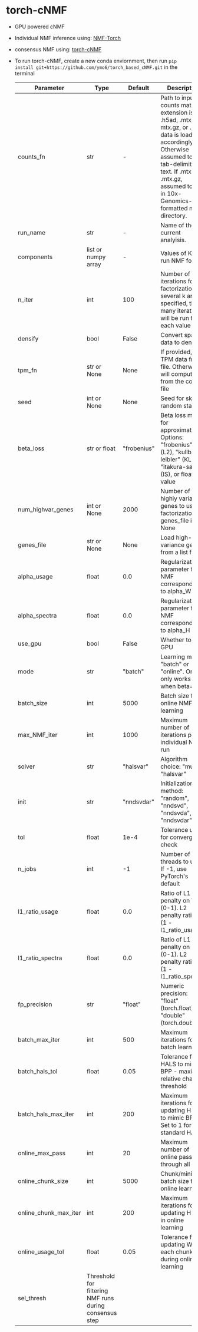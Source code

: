 # torch-cNMF

* GPU powered cNMF
* Individual NMF inference using: [NMF-Torch](https://github.com/lilab-bcb/nmf-torch)
* consensus NMF using: [torch-cNMF](https://github.com/ymo6/torch_based_cNMF) 
* To run torch-cNMF, create a new conda enviornment, then run `pip install git+https://github.com/ymo6/torch_based_cNMF.git` in the terminal


    | Parameter | Type | Default | Description |
    |-----------|------|---------|-------------|
    | counts_fn | str | - | Path to input counts matrix. If extension is .h5ad, .mtx, mtx.gz, or .npz, data is loaded accordingly. Otherwise assumed to be tab-delimited text. If .mtx or .mtx.gz, assumed to be in 10x-Genomics-formatted mtx directory. |
    | run_name | str | - | Name of the current analyisis. |
    | components | list or numpy array | - | Values of K to run NMF for |
    | n_iter | int | 100 | Number of iterations for factorization. If several k are specified, this many iterations will be run for each value of k. |
    | densify | bool | False | Convert sparse data to dense |
    | tpm_fn | str or None | None | If provided, load TPM data from file. Otherwise will compute it from the counts file |
    | seed | int or None | None | Seed for sklearn random state |
    | beta_loss | str or float | "frobenius" | Beta loss metric for approximation. Options: "frobenius" (L2), "kullback-leibler" (KL), "itakura-saito" (IS), or float value |
    | num_highvar_genes | int or None | 2000 | Number of highly variable genes to use for factorization if genes_file is None |
    | genes_file | str or None | None | Load high-variance genes from a list file |
    | alpha_usage | float | 0.0 | Regularization parameter for NMF corresponding to alpha_W |
    | alpha_spectra | float | 0.0 | Regularization parameter for NMF corresponding to alpha_H |
    | use_gpu | bool | False | Whether to use GPU |
    | mode | str | "batch" | Learning mode: "batch" or "online". Online only works when beta=2.0 |
    | batch_size | int | 5000 | Batch size for online NMF learning |
    | max_NMF_iter | int | 1000 | Maximum number of iterations per individual NMF run |
    | solver | str | "halsvar" | Algorithm choice: "mu", "halsvar" |
    | init | str | "nndsvdar" | Initialization method: "random", "nndsvd", "nndsvda", "nndsvdar" |
    | tol | float | 1e-4 | Tolerance used for convergence check |
    | n_jobs | int | -1 | Number of CPU threads to use. If -1, use PyTorch's default |
    | l1_ratio_usage | float | 0.0 | Ratio of L1 penalty on W (0-1). L2 penalty ratio is (1 - l1_ratio_usage) |
    | l1_ratio_spectra | float | 0.0 | Ratio of L1 penalty on H (0-1). L2 penalty ratio is (1 - l1_ratio_spectra) |
    | fp_precision | str | "float" | Numeric precision: "float" (torch.float) or "double" (torch.double) |
    | batch_max_iter | int | 500 | Maximum iterations for batch learning |
    | batch_hals_tol | float | 0.05 | Tolerance for HALS to mimic BPP - maximal relative change threshold |
    | batch_hals_max_iter | int | 200 | Maximum iterations for updating H & W to mimic BPP. Set to 1 for standard HALS |
    | online_max_pass | int | 20 | Maximum number of online passes through all data |
    | online_chunk_size | int | 5000 | Chunk/mini-batch size for online learning |
    | online_chunk_max_iter | int | 200 | Maximum iterations for updating H or W in online learning |
    | online_usage_tol | float | 0.05 | Tolerance for updating W in each chunk during online learning |
    | sel_thresh | Threshold for filtering NMF runs during consensus step |

